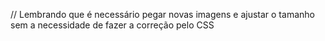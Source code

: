 // Lembrando que é necessário pegar novas imagens e ajustar o tamanho sem a necessidade de fazer a correção pelo CSS